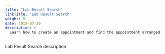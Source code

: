 ```yaml
---
title: "Lab Result Search"
linkTitle: "Lab Result Search"
weight: 5
date: 2018-07-30
description: >
  Learn how to create an appointment and find the appointment arranged
---
```


Lab Result Search description
